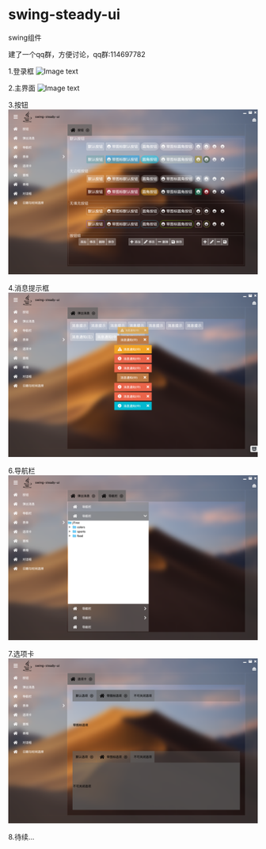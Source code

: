 # swing-steady-ui
swing组件

建了一个qq群，方便讨论，qq群:114697782

1.登录框
![Image text](https://github.com/lwdillon/swing-steady-ui/raw/master/.README/WeChate323d760e57358b3298f95e2e0933280.png)

2.主界面
![Image text](https://github.com/lwdillon/swing-steady-ui/raw/master/.README/WeChat39625d79adddaf9a5bd624c2e0d219e3.png)

3.按钮
![Image text](https://github.com/lwdillon/swing-steady-ui/raw/master/.README/WeChatd28fb01663687a7d6549f9f9a061bd78.png)

4.消息提示框
![Image text](https://github.com/lwdillon/swing-steady-ui/raw/master/.README/WeChat502.png)

6.导航栏
![Image text](https://github.com/lwdillon/swing-steady-ui/raw/master/.README/WeChata85.png)

7.选项卡
![Image text](https://github.com/lwdillon/swing-steady-ui/raw/master/.README/WeChat729.png)

8.待续...
